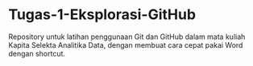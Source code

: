 # Tugas-1-Eksplorasi-GitHub
Repository untuk latihan penggunaan Git dan GitHub dalam mata kuliah Kapita Selekta Analitika Data, dengan membuat cara cepat pakai Word dengan shortcut.
